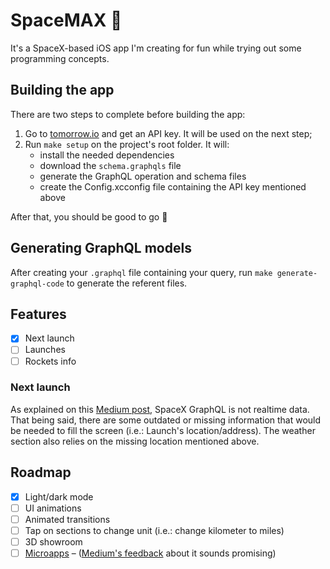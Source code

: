 # SpaceMAX 🚀

It's a SpaceX-based iOS app I'm creating for fun while trying out some programming concepts.

## Building the app

There are two steps to complete before building the app:

1. Go to [tomorrow.io](https://www.tomorrow.io) and get an API key. It will be used on the next step;
2. Run `make setup` on the project's root folder. It will:
    - install the needed dependencies
    - download the `schema.graphqls` file
    - generate the GraphQL operation and schema files
    - create the Config.xcconfig file containing the API key mentioned above

After that, you should be good to go 🚀

## Generating GraphQL models

After creating your `.graphql` file containing your query, run `make generate-graphql-code` to generate the referent files.

## Features

- [x] Next launch
- [ ] Launches
- [ ] Rockets info

### Next launch

As explained on this [Medium post](https://medium.com/open-graphql/launching-spacex-graphql-api-b3d7029086e0), SpaceX GraphQL is not realtime data. That being said, there are some outdated or missing information that would be needed to fill the screen (i.e.: Launch's location/address).
The weather section also relies on the missing location mentioned above.

## Roadmap

- [x] Light/dark mode
- [ ] UI animations
- [ ] Animated transitions
- [ ] Tap on sections to change unit (i.e.: change kilometer to miles)
- [ ] 3D showroom
- [ ] [Microapps](https://increment.com/mobile/microapps-architecture/) – ([Medium's feedback](https://medium.engineering/evolution-of-the-medium-ios-app-architecture-8b6090f4508e) about it sounds promising)
